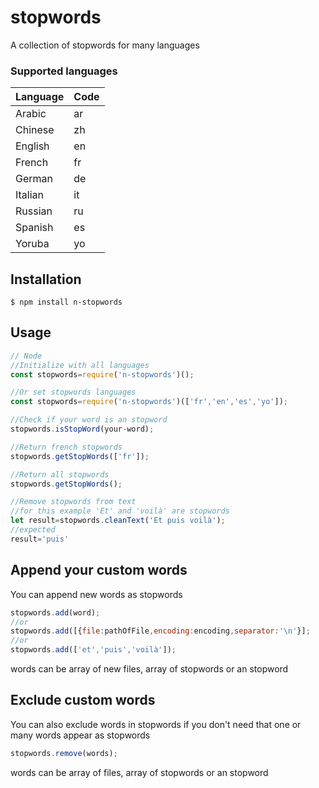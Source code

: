 # stopwords
A collection of stopwords for many languages

<h3>Supported languages</h3>

| Language | Code |
| --- | --- |
| Arabic    |   ar   |
| Chinese   |   zh   |
| English   |   en   |
| French    |   fr   |
| German    |   de   |
| Italian   |   it   |
| Russian   |   ru   |
| Spanish   |   es   |
| Yoruba    |   yo   |

## Installation
```
$ npm install n-stopwords
```
## Usage
```javascript
// Node
//Initialize with all languages
const stopwords=require('n-stopwords')(); 

//Or set stopwords languages
const stopwords=require('n-stopwords')(['fr','en','es','yo']);

//Check if your word is an stopword
stopwords.isStopWord(your-word);

//Return french stopwords
stopwords.getStopWords(['fr']);

//Return all stopwords
stopwords.getStopWords();

//Remove stopwords from text
//for this example 'Et' and 'voilà' are stopwords
let result=stopwords.cleanText('Et puis voilà');
//expected 
result='puis'
```
## Append your custom words
You can append new words as stopwords

```javascript
stopwords.add(word);
//or
stopwords.add([{file:pathOfFile,encoding:encoding,separator:'\n'}];
//or
stopwords.add(['et','puis','voilà']);

```
words can be array of new files, array of stopwords or an stopword 

## Exclude custom words

You can also exclude words in stopwords if you don't need that one or many words appear as stopwords
```javascript
stopwords.remove(words);
```
words can be array of files, array of stopwords or an stopword 


